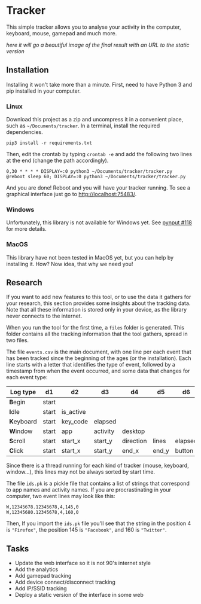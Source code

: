 # Tracker

This simple tracker allows you to analyse your activity in the computer, keyboard, mouse, gamepad and much more.

*here it will go a beautiful image of the final result with an URL to the static version*

## Installation

Installing it won't take more than a minute. First, need to have Python 3 and pip installed in your computer.

### Linux

Download this project as a zip and uncompress it in a convenient place, such as `~/Documents/tracker`. In a terminal, install the required dependencies.

```
pip3 install -r requirements.txt
```

Then, edit the crontab by typing `crontab -e` and add the following two lines at the end (change the path accordingly).

```
0,30 * * * * DISPLAY=:0 python3 ~/Documents/tracker/tracker.py
@reboot sleep 60; DISPLAY=:0 python3 ~/Documents/tracker/tracker.py
```

And you are done! Reboot and you will have your tracker running. To see a graphical interface just go to [http://localhost:75483/](http://localhost:75483/).

### Windows

Unfortunately, this library is not available for Windows yet. See [pynput #118](https://github.com/moses-palmer/pynput/issues/118) for more details.

### MacOS

This library have not been tested in MacOS yet, but you can help by installing it. How? Now idea, that why we need you!

## Research

If you want to add new features to this tool, or to use the data it gathers for your research, this section provides some insights about the tracking data. Note that all these information is stored only in your device, as the library never connects to the internet.

When you run the tool for the first time, a `files` folder is generated. This folder contains all the tracking information that the tool gathers, spread in two files.

The file `events.csv` is the main document, with one line per each event that has been tracked since the beginning of the ages (or the installation). Each line starts with a letter that identifies the type of event, followed by a timestamp from when the event occurred, and some data that changes for each event type:

| Log type     | d1    | d2        | d3       | d4        | d5    | d6      | d7      |
| ------------ | ----- | --------- | -------- | --------- | ----- | ------- | ------- |
| **B**egin    | start |           |          |           |       |         |         |
| **I**dle     | start | is_active |          |           |       |         |         |
| **K**eyboard | start | key_code  | elapsed  |           |       |         |         |
| **W**indow   | start | app       | activity | desktop   |       |         |         |
| **S**croll   | start | start_x   | start_y  | direction | lines | elapsed |         |
| **C**lick    | start | start_x   | start_y  | end_x     | end_y | button  | elapsed |

Since there is a thread running for each kind of tracker (mouse, keyboard, window...), this lines may not be always sorted by start time.

The file `ids.pk` is a pickle file that contains a list of strings that correspond to app names and activity names. If you are procrastinating in your computer, two event lines may look like this:

```
W,12345678.12345678,4,145,0
W,12345680.12345678,4,160,0
```

Then, If you import the `ids.pk` file you'll see that the string in the position 4 is `"Firefox"`, the position 145 is `"Facebook"`, and 160 is `"Twitter"`.

## Tasks

* Update the web interface so it is not 90's internet style
* Add the analytics
* Add gamepad tracking
* Add device connect/disconnect tracking
* Add IP/SSID tracking
* Deploy a static version of the interface in some web